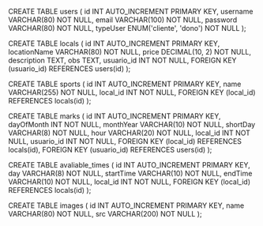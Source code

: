 CREATE TABLE users (
    id INT AUTO_INCREMENT PRIMARY KEY,
    username VARCHAR(80) NOT NULL,
    email VARCHAR(100) NOT NULL,
    password VARCHAR(80) NOT NULL,
    typeUser ENUM('cliente', 'dono') NOT NULL
);

CREATE TABLE locals (
    id INT AUTO_INCREMENT PRIMARY KEY,
    locationName VARCHAR(80) NOT NULL,
    price DECIMAL(10, 2) NOT NULL,
    description TEXT,
    obs TEXT,
    usuario_id INT NOT NULL,
    FOREIGN KEY (usuario_id) REFERENCES users(id)
);

CREATE TABLE sports (
    id INT AUTO_INCREMENT PRIMARY KEY,
    name VARCHAR(255) NOT NULL,
    local_id INT NOT NULL,
    FOREIGN KEY (local_id) REFERENCES locals(id)
);

CREATE TABLE marks (
    id INT AUTO_INCREMENT PRIMARY KEY,
    dayOfMonth INT NOT NULL,
    monthYear VARCHAR(10) NOT NULL,
    shortDay VARCHAR(8) NOT NULL,
    hour VARCHAR(20) NOT NULL,
    local_id INT NOT NULL,
    usuario_id INT NOT NULL,
    FOREIGN KEY (local_id) REFERENCES locals(id),
    FOREIGN KEY (usuario_id) REFERENCES users(id)
);

CREATE TABLE avaliable_times (
    id INT AUTO_INCREMENT PRIMARY KEY,
    day VARCHAR(8) NOT NULL,
    startTime VARCHAR(10) NOT NULL,
    endTime VARCHAR(10) NOT NULL,
    local_id INT NOT NULL,
    FOREIGN KEY (local_id) REFERENCES locals(id)
);

CREATE TABLE images (
    id INT AUTO_INCREMENT PRIMARY KEY,
    name VARCHAR(80) NOT NULL,
    src VARCHAR(200) NOT NULL
);